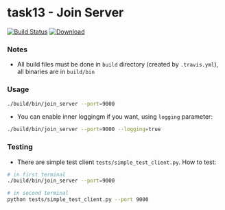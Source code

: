 # task13 - Join Server
[![Build Status](https://travis-ci.com/mkvdv/otus-cpp-2018.svg?branch=task13)](https://travis-ci.com/mkvdv/otus-cpp-2018)
[![Download](https://api.bintray.com/packages/mkvdv/otus13/join_server/images/download.svg)](https://bintray.com/mkvdv/otus13/join_server/_latestVersion)

### Notes
* All build files must be done in `build` directory (created by `.travis.yml`), all binaries are in `build/bin`

### Usage
```bash
./build/bin/join_server --port=9000
```

* You can enable inner loggingm if you want, using  `logging` parameter:
```bash
./build/bin/join_server --port=9000 --logging=true
```

### Testing
* There are simple test client `tests/simple_test_client.py`. How to test:
```bash
# in first terminal
./build/bin/join_server --port=9000

# in second terminal
python tests/simple_test_client.py --port 9000

```
